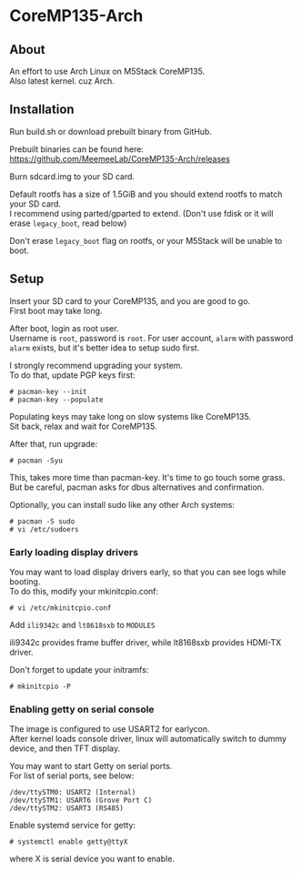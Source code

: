 # CoreMP135-Arch

## About
An effort to use Arch Linux on M5Stack CoreMP135.  
Also latest kernel. cuz Arch.

## Installation
Run build.sh or download prebuilt binary from GitHub.

Prebuilt binaries can be found here:  
https://github.com/MeemeeLab/CoreMP135-Arch/releases

Burn sdcard.img to your SD card.

Default rootfs has a size of 1.5GiB and you should extend rootfs to match your SD card.  
I recommend using parted/gparted to extend. (Don't use fdisk or it will erase `legacy_boot`, read below)

Don't erase `legacy_boot` flag on rootfs, or your M5Stack will be unable to boot.

## Setup
Insert your SD card to your CoreMP135, and you are good to go.  
First boot may take long.

After boot, login as root user.  
Username is `root`, password is `root`.
For user account, `alarm` with password `alarm` exists, but it's better idea to setup sudo first.


I strongly recommend upgrading your system.  
To do that, update PGP keys first:
```
# pacman-key --init
# pacman-key --populate
```

Populating keys may take long on slow systems like CoreMP135.  
Sit back, relax and wait for CoreMP135.

After that, run upgrade:
```
# pacman -Syu
```
This, takes more time than pacman-key. It's time to go touch some grass.  
But be careful, pacman asks for dbus alternatives and confirmation.

Optionally, you can install sudo like any other Arch systems:
```
# pacman -S sudo
# vi /etc/sudoers
```

### Early loading display drivers
You may want to load display drivers early, so that you can see logs while booting.  
To do this, modify your mkinitcpio.conf:
```
# vi /etc/mkinitcpio.conf
```

Add `ili9342c` and `lt8618sxb` to `MODULES`

ili9342c provides frame buffer driver, while lt8168sxb provides HDMI-TX driver.

Don't forget to update your initramfs:
```
# mkinitcpio -P
```

### Enabling getty on serial console
The image is configured to use USART2 for earlycon.  
After kernel loads console driver, linux will automatically switch to dummy device, and then TFT display.

You may want to start Getty on serial ports.  
For list of serial ports, see below:
```
/dev/ttySTM0: USART2 (Internal)
/dev/ttySTM1: USART6 (Grove Port C)
/dev/ttySTM2: USART3 (RS485)
```

Enable systemd service for getty:
```
# systemctl enable getty@ttyX
```
where X is serial device you want to enable.

